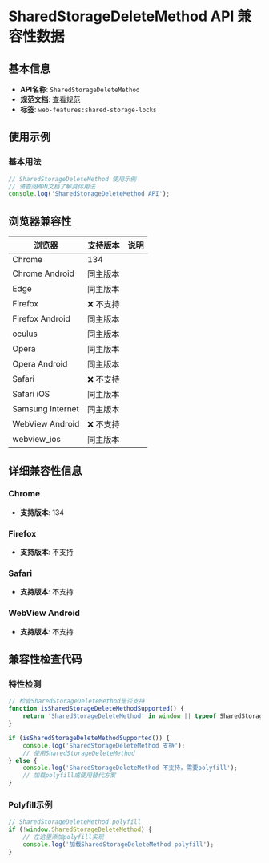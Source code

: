 # SharedStorageDeleteMethod API 兼容性数据

## 基本信息

- **API名称**: `SharedStorageDeleteMethod`
- **规范文档**: [查看规范](https://wicg.github.io/shared-storage/#sharedstoragedeletemethod)
- **标签**: `web-features:shared-storage-locks`

## 使用示例

### 基本用法

```javascript
// SharedStorageDeleteMethod 使用示例
// 请查阅MDN文档了解具体用法
console.log('SharedStorageDeleteMethod API');
```

## 浏览器兼容性

| 浏览器 | 支持版本 | 说明 |
|--------|----------|------|
| Chrome | 134 |  |
| Chrome Android | 同主版本 |  |
| Edge | 同主版本 |  |
| Firefox | ❌ 不支持 |  |
| Firefox Android | 同主版本 |  |
| oculus | 同主版本 |  |
| Opera | 同主版本 |  |
| Opera Android | 同主版本 |  |
| Safari | ❌ 不支持 |  |
| Safari iOS | 同主版本 |  |
| Samsung Internet | 同主版本 |  |
| WebView Android | ❌ 不支持 |  |
| webview_ios | 同主版本 |  |

## 详细兼容性信息

### Chrome

- **支持版本**: 134

### Firefox

- **支持版本**: 不支持

### Safari

- **支持版本**: 不支持

### WebView Android

- **支持版本**: 不支持

## 兼容性检查代码

### 特性检测

```javascript
// 检查SharedStorageDeleteMethod是否支持
function isSharedStorageDeleteMethodSupported() {
    return 'SharedStorageDeleteMethod' in window || typeof SharedStorageDeleteMethod !== 'undefined';
}

if (isSharedStorageDeleteMethodSupported()) {
    console.log('SharedStorageDeleteMethod 支持');
    // 使用SharedStorageDeleteMethod
} else {
    console.log('SharedStorageDeleteMethod 不支持，需要polyfill');
    // 加载polyfill或使用替代方案
}
```

### Polyfill示例

```javascript
// SharedStorageDeleteMethod polyfill
if (!window.SharedStorageDeleteMethod) {
    // 在这里添加polyfill实现
    console.log('加载SharedStorageDeleteMethod polyfill');
}
```

